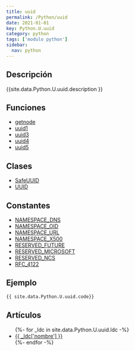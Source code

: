 ```yaml
---
title: uuid
permalink: /Python/uuid
date: 2021-01-01
key: Python.U.uuid
category: python
tags: ['modulo python']
sidebar: 
  nav: python
---
```


## Descripción
{{site.data.Python.U.uuid.description }}

## Funciones
* [getnode](/Python/uuid/getnode/)
* [uuid1](/Python/uuid/uuid1/)
* [uuid3](/Python/uuid/uuid3/)
* [uuid4](/Python/uuid/uuid4/)
* [uuid5](/Python/uuid/uuid5/)

## Clases
* [SafeUUID](/Python/uuid/SafeUUID/)
* [UUID](/Python/uuid/UUID/)

## Constantes
* [NAMESPACE_DNS](/Python/uuid/NAMESPACE_DNS/)
* [NAMESPACE_OID](/Python/uuid/NAMESPACE_OID/)
* [NAMESPACE_URL](/Python/uuid/NAMESPACE_URL/)
* [NAMESPACE_X500](/Python/uuid/NAMESPACE_X500/)
* [RESERVED_FUTURE](/Python/uuid/RESERVED_FUTURE/)
* [RESERVED_MICROSOFT](/Python/uuid/RESERVED_MICROSOFT/)
* [RESERVED_NCS](/Python/uuid/RESERVED_NCS/)
* [RFC_4122](/Python/uuid/RFC_4122/)

## Ejemplo
~~~python
{{ site.data.Python.U.uuid.code}}
~~~

## Artículos
<ul>
{%- for _ldc in site.data.Python.U.uuid.ldc -%}
   <li>
       <a href="{{_ldc['url'] }}">{{ _ldc['nombre'] }}</a>
   </li>
{%- endfor -%}
</ul>
